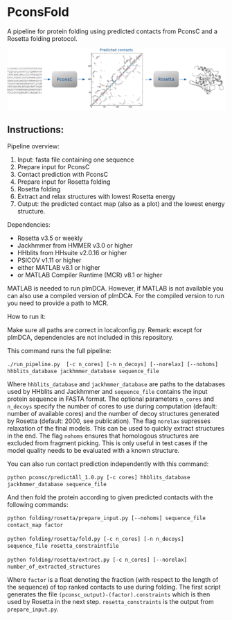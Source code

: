 PconsFold
=========

A pipeline for protein folding using predicted contacts from PconsC and a  Rosetta folding protocol.

![PconsFold pipeline](https://github.com/ElofssonLab/pcons-fold/blob/release-1.0/pipeline_horiz.png)


Instructions:
-------------

Pipeline overview:

1. Input: fasta file containing one sequence
2. Prepare input for PconsC
3. Contact prediction with PconsC
4. Prepare input for Rosetta folding
5. Rosetta folding
6. Extract and relax structures with lowest Rosetta energy
7. Output: the predicted contact map (also as a plot) and the lowest energy structure.


Dependencies:

- Rosetta v3.5 or weekly
- Jackhmmer from HMMER v3.0 or higher
- HHblits from HHsuite v2.0.16 or higher
- PSICOV v1.11 or higher
- either MATLAB v8.1 or higher
- or MATLAB Compiler Runtime (MCR) v8.1 or higher 

MATLAB is needed to run plmDCA. However, if MATLAB is not available you can also use a compiled version of plmDCA. For the compiled version to run you need to provide a path to MCR.


How to run it:

Make sure all paths are correct in localconfig.py. Remark: except for plmDCA, dependencies are not included in this repository.

This command runs the full pipeline:
```
./run_pipeline.py  [-c n_cores] [-n n_decoys] [--norelax] [--nohoms] hhblits_database jackhmmer_database sequence_file
```
Where `hhblits_database` and `jackhmmer_database` are paths to the databases used by HHblits and Jackhmmer and `sequence_file` contains the input protein sequence in FASTA format. The optional parameters `n_cores` and `n_decoys` specify the number of cores to use during computation (default: number of available cores) and the number of decoy structures generated by Rosetta (default: 2000, see publication). The flag `norelax` supresses relaxation of the final models. This can be used to quickly extract structures in the end. The flag `nohoms` ensures that homologous structures are excluded from fragment picking. This is only useful in test cases if the model quality needs to be evaluated with a known structure.



You can also run contact prediction independently with this command:
```
python pconsc/predictAll_1.0.py [-c cores] hhblits_database jackhmmer_database sequence_file
```


And then fold the protein according to given predicted contacts with the following commands:
``` 
python folding/rosetta/prepare_input.py [--nohoms] sequence_file contact_map factor

python folding/rosetta/fold.py [-c n_cores] [-n n_decoys] sequence_file rosetta_constraintfile

python folding/rosetta/extract.py [-c n_cores] [--norelax] number_of_extracted_structures
```

Where `factor` is a float denoting the fraction (with respect to the length of the sequence) of top ranked contacts to use during folding.
The first script generates the file `(pconsc_output)-(factor).constraints` which is then used by Rosetta in the next step. 
`rosetta_constraints` is the output from `prepare_input.py`.
